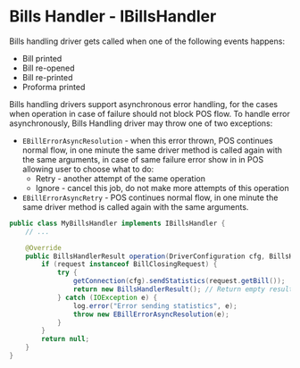 # Bills Handler - IBillsHandler

Bills handling driver gets called when one of the following events happens:
- Bill printed
- Bill re-opened
- Bill re-printed
- Proforma printed

Bills handling drivers support asynchronous error handling, for the cases 
when operation in case of failure should not block POS flow. To handle error asynchronously, Bills Handling driver may throw one of two exceptions:
- `EBillErrorAsyncResolution` - when this error thrown, POS continues normal flow, in one minute the same driver method is called again with the same arguments, in case of same failure error show in in POS allowing user to choose what to do:
  - Retry - another attempt of the same operation
  - Ignore - cancel this job, do not make more attempts of this operation
- `EBillErrorAsyncRetry` - POS continues normal flow, in one minute the same driver method is called again with the same arguments.

```java
public class MyBillsHandler implements IBillsHandler {    
    // ...

    @Override
    public BillsHandlerResult operation(DriverConfiguration cfg, BillsHandlerRequest request) {
        if (request instanceof BillClosingRequest) {
            try {
                getConnection(cfg).sendStatistics(request.getBill());
                return new BillsHandlerResult(); // Return empty result
            } catch (IOException e) {
                log.error("Error sending statistics", e);
                throw new EBillErrorAsyncResolution(e); 
            }
        }
        return null;
    }
}
```

